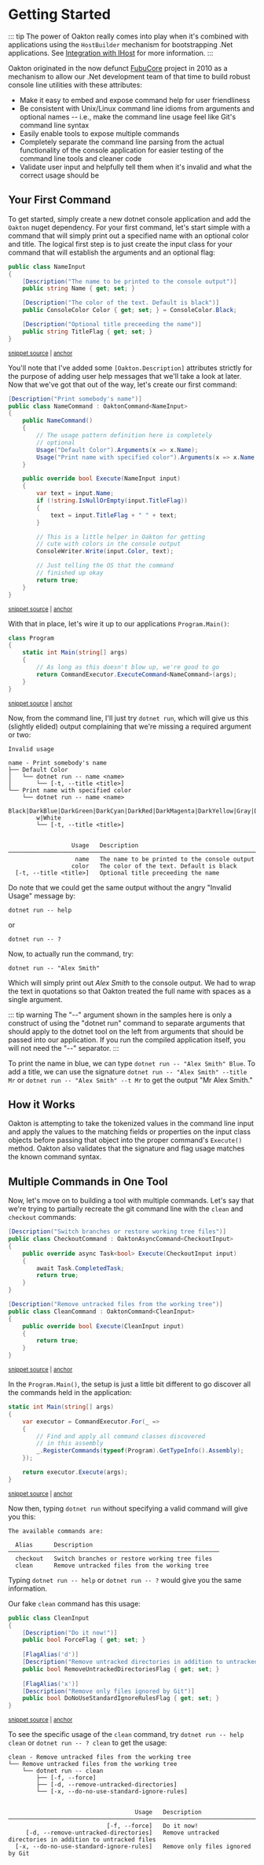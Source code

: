 # Getting Started

::: tip
The power of Oakton really comes into play when it's combined with applications using the `HostBuilder`
mechanism for bootstrapping .Net applications. See [Integration with IHost](/guide/host/) for more information.
:::

Oakton originated in the now defunct [FubuCore](https://github.com/DarthFubuMVC/fubucore) project in 2010 as a mechanism to allow our .Net
development team of that time to build robust console line utilities with these attributes:

* Make it easy to embed and expose command help for user friendliness
* Be consistent with Unix/Linux command line idioms from arguments and optional names -- i.e., make the command line usage
  feel like Git's command line syntax
* Easily enable tools to expose multiple commands
* Completely separate the command line parsing from the actual functionality of the console application for easier testing of the command line tools and cleaner code
* Validate user input and helpfully tell them when it's invalid and what the correct usage should be

## Your First Command

To get started, simply create a new dotnet console application and add the `Oakton` nuget dependency. For your first command, let's start simple with a command that will simply print out a specified name with an optional color and title. The logical first step is to just
create the input class for your command that will establish the arguments and an optional flag:

<!-- snippet: sample_NameInput -->
<a id='snippet-sample_nameinput'></a>
```cs
public class NameInput
{
    [Description("The name to be printed to the console output")]
    public string Name { get; set; }

    [Description("The color of the text. Default is black")]
    public ConsoleColor Color { get; set; } = ConsoleColor.Black;

    [Description("Optional title preceeding the name")]
    public string TitleFlag { get; set; }
}
```
<sup><a href='https://github.com/JasperFx/oakton/blob/master/src/quickstart/Program.cs#L19-L31' title='Snippet source file'>snippet source</a> | <a href='#snippet-sample_nameinput' title='Start of snippet'>anchor</a></sup>
<!-- endSnippet -->

You'll note that I've added some `[Oakton.Description]` attributes strictly for the purpose of adding user help messages that we'll take a look at later. Now that we've got that out of the way, let's create our first command:

<!-- snippet: sample_NameCommand -->
<a id='snippet-sample_namecommand'></a>
```cs
[Description("Print somebody's name")]
public class NameCommand : OaktonCommand<NameInput>
{
    public NameCommand()
    {
        // The usage pattern definition here is completely
        // optional
        Usage("Default Color").Arguments(x => x.Name);
        Usage("Print name with specified color").Arguments(x => x.Name, x => x.Color);
    }

    public override bool Execute(NameInput input)
    {
        var text = input.Name;
        if (!string.IsNullOrEmpty(input.TitleFlag))
        {
            text = input.TitleFlag + " " + text;
        }

        // This is a little helper in Oakton for getting
        // cute with colors in the console output
        ConsoleWriter.Write(input.Color, text);

        // Just telling the OS that the command
        // finished up okay
        return true;
    }
}
```
<sup><a href='https://github.com/JasperFx/oakton/blob/master/src/quickstart/Program.cs#L33-L63' title='Snippet source file'>snippet source</a> | <a href='#snippet-sample_namecommand' title='Start of snippet'>anchor</a></sup>
<!-- endSnippet -->

With that in place, let's wire it up to our applications `Program.Main()`:

<!-- snippet: sample_Quickstart.Program1 -->
<a id='snippet-sample_quickstart.program1'></a>
```cs
class Program
{
    static int Main(string[] args)
    {
        // As long as this doesn't blow up, we're good to go
        return CommandExecutor.ExecuteCommand<NameCommand>(args);
    }
}
```
<sup><a href='https://github.com/JasperFx/oakton/blob/master/src/quickstart/Program.cs#L8-L17' title='Snippet source file'>snippet source</a> | <a href='#snippet-sample_quickstart.program1' title='Start of snippet'>anchor</a></sup>
<!-- endSnippet -->

Now, from the command line, I'll just try `dotnet run`, which will give us this (slightly elided) output complaining
that we're missing a required argument or two:

```
Invalid usage

name - Print somebody's name
├── Default Color
│   └── dotnet run -- name <name>
│       └── [-t, --title <title>]
└── Print name with specified color
    └── dotnet run -- name <name>
        Black|DarkBlue|DarkGreen|DarkCyan|DarkRed|DarkMagenta|DarkYellow|Gray|DarkGray|Blue|Green|Cyan|Red|Magenta|Yello
        w|White
        └── [-t, --title <title>]


                  Usage   Description
────────────────────────────────────────────────────────────────────────
                   name   The name to be printed to the console output
                  color   The color of the text. Default is black
  [-t, --title <title>]   Optional title preceeding the name
```

Do note that we could get the same output without the angry "Invalid Usage" message by:

```
dotnet run -- help
```

or

```
dotnet run -- ?
```

Now, to actually run the command, try:

```
dotnet run -- "Alex Smith"
```

Which will simply print out *Alex Smith* to the console output. We had to wrap the text in quotations so that Oakton treated
the full name with spaces as a single argument.

::: tip warning
The "--" argument shown in the samples here is only a construct of using the "dotnet run" command to separate arguments that should
apply to the dotnet tool on the left from arguments that should be passed into our application. If you run the compiled application
itself, you will not need the "--" separator.
:::

To print the name in blue, we can type `dotnet run -- "Alex Smith" Blue`. To add a title, we can use the signature `dotnet run -- "Alex Smith" --title Mr` or `dotnet run -- "Alex Smith" --t Mr` to get the output "Mr Alex Smith."

## How it Works

Oakton is attempting to take the tokenized values in the command line input and apply the values to the matching fields or properties
on the input class objects before passing that object into the proper command's `Execute()` method. Oakton also validates that the
signature and flag usage matches the known command syntax.

## Multiple Commands in One Tool

Now, let's move on to building a tool with multiple commands. Let's say that we're trying to partially recreate
the git command line with the `clean` and `checkout` commands:

<!-- snippet: sample_git_commands -->
<a id='snippet-sample_git_commands'></a>
```cs
[Description("Switch branches or restore working tree files")]
public class CheckoutCommand : OaktonAsyncCommand<CheckoutInput>
{
    public override async Task<bool> Execute(CheckoutInput input)
    {
        await Task.CompletedTask;
        return true;
    }
}

[Description("Remove untracked files from the working tree")]
public class CleanCommand : OaktonCommand<CleanInput>
{
    public override bool Execute(CleanInput input)
    {
        return true;
    }
}
```
<sup><a href='https://github.com/JasperFx/oakton/blob/master/src/MultipleCommands/Program.cs#L42-L61' title='Snippet source file'>snippet source</a> | <a href='#snippet-sample_git_commands' title='Start of snippet'>anchor</a></sup>
<!-- endSnippet -->

In the `Program.Main()`, the setup is just a little bit different to go discover all the commands held in the application:

<!-- snippet: sample_MultipleCommands.Program.Main -->
<a id='snippet-sample_multiplecommands.program.main'></a>
```cs
static int Main(string[] args)
{
    var executor = CommandExecutor.For(_ =>
    {
        // Find and apply all command classes discovered
        // in this assembly
        _.RegisterCommands(typeof(Program).GetTypeInfo().Assembly);
    });

    return executor.Execute(args);
}
```
<sup><a href='https://github.com/JasperFx/oakton/blob/master/src/MultipleCommands/Program.cs#L11-L23' title='Snippet source file'>snippet source</a> | <a href='#snippet-sample_multiplecommands.program.main' title='Start of snippet'>anchor</a></sup>
<!-- endSnippet -->

Now then, typing `dotnet run` without specifying a valid command will give you this:

```
The available commands are:

  Alias      Description
────────────────────────────────────────────────────────────
  checkout   Switch branches or restore working tree files
  clean      Remove untracked files from the working tree
```

Typing `dotnet run -- help` or `dotnet run -- ?` would give you the same information.

Our fake `clean` command has this usage:

<!-- snippet: sample_CleanInput -->
<a id='snippet-sample_cleaninput'></a>
```cs
public class CleanInput
{
    [Description("Do it now!")]
    public bool ForceFlag { get; set; }
    
    [FlagAlias('d')]
    [Description("Remove untracked directories in addition to untracked files")]
    public bool RemoveUntrackedDirectoriesFlag { get; set; }
    
    [FlagAlias('x')]
    [Description("Remove only files ignored by Git")]
    public bool DoNoUseStandardIgnoreRulesFlag { get; set; }
}
```
<sup><a href='https://github.com/JasperFx/oakton/blob/master/src/MultipleCommands/Program.cs#L76-L90' title='Snippet source file'>snippet source</a> | <a href='#snippet-sample_cleaninput' title='Start of snippet'>anchor</a></sup>
<!-- endSnippet -->

To see the specific usage of the `clean` command, try `dotnet run -- help clean` or `dotnet run -- ? clean` to get the usage:

```
clean - Remove untracked files from the working tree
└── Remove untracked files from the working tree
    └── dotnet run -- clean
        ├── [-f, --force]
        ├── [-d, --remove-untracked-directories]
        └── [-x, --do-no-use-standard-ignore-rules]


                                    Usage   Description
─────────────────────────────────────────────────────────────────────────────────────────────────────────
                            [-f, --force]   Do it now!
     [-d, --remove-untracked-directories]   Remove untracked directories in addition to untracked files
  [-x, --do-no-use-standard-ignore-rules]   Remove only files ignored by Git
```

